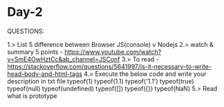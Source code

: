# Day-2
QUESTIONS:

1.> List 5 difference between Browser JS(console) v Nodejs
2.> watch & summary 5 points - https://www.youtube.com/watch?v=SmE4OwHztCc&ab_channel=JSConf
3.> To read - https://stackoverflow.com/questions/5641997/is-it-necessary-to-write-head-body-and-html-tags
4.> Execute the below code and write your description in txt file
typeof(1)
typeof(1.1)
typeof('1.1')
typeof(true)
typeof(null)
typeof(undefined)
typeof([])
typeof({})
typeof(NaN)
5.> Read what is prototype
